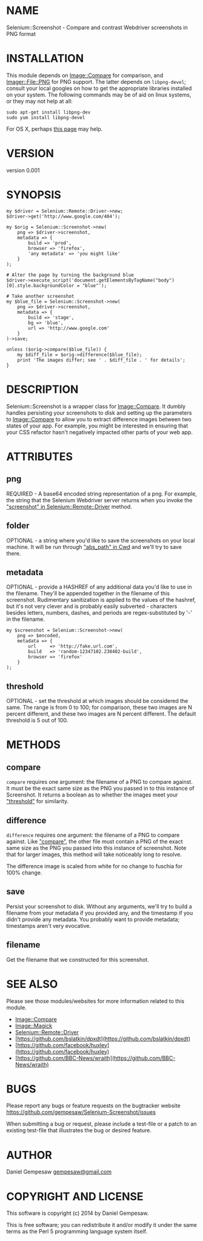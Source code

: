 # NAME

Selenium::Screenshot - Compare and contrast Webdriver screenshots in PNG format

# INSTALLATION

This module depends on [Image::Compare](https://metacpan.org/pod/Image::Compare) for comparison, and
[Imager::File::PNG](https://metacpan.org/pod/Imager::File::PNG) for PNG support. The latter depends on
`libpng-devel`; consult your local googles on how to get the
appropriate libraries installed on your system. The following commands
may be of aid on linux systems, or they may not help at all:

    sudo apt-get install libpng-dev
    sudo yum install libpng-devel

For OS X, perhaps [this
page](http://ethan.tira-thompson.com/Mac_OS_X_Ports.html) may help.

# VERSION

version 0.001

# SYNOPSIS

    my $driver = Selenium::Remote::Driver->new;
    $driver->get('http://www.google.com/404');

    my $orig = Selenium::Screenshot->new(
        png => $driver->screenshot,
        metadata => {
            build => 'prod',
            browser => 'firefox',
            'any metadata' => 'you might like'
        }
    );

    # Alter the page by turning the background blue
    $driver->execute_script('document.getElementsByTagName("body")[0].style.backgroundColor = "blue"');

    # Take another screenshot
    my $blue_file = Selenium::Screenshot->new(
        png => $driver->screenshot,
        metadata => {
            build => 'stage',
            bg => 'blue',
            url => 'http://www.google.com'
        }
    )->save;

    unless ($orig->compare($blue_file)) {
        my $diff_file = $orig->difference($blue_file);
        print 'The images differ; see ' . $diff_file . ' for details';
    }

# DESCRIPTION

Selenium::Screenshot is a wrapper class for [Image::Compare](https://metacpan.org/pod/Image::Compare). It
dumbly handles persisting your screenshots to disk and setting up the
parameters to [Image::Compare](https://metacpan.org/pod/Image::Compare) to allow you to extract difference
images between two states of your app. For example, you might be
interested in ensuring that your CSS refactor hasn't negatively
impacted other parts of your web app.

# ATTRIBUTES

## png

REQUIRED - A base64 encoded string representation of a png. For
example, the string that the Selenium Webdriver server returns when
you invoke the ["screenshot" in Selenium::Remote::Driver](https://metacpan.org/pod/Selenium::Remote::Driver#screenshot) method.

## folder

OPTIONAL - a string where you'd like to save the screenshots on your
local machine. It will be run through ["abs\_path" in Cwd](https://metacpan.org/pod/Cwd#abs_path) and we'll try to save
there.

## metadata

OPTIONAL - provide a HASHREF of any additional data you'd like to use
in the filename. They'll be appended together in the filename of this
screenshot. Rudimentary sanitization is applied to the values of the
hashref, but it's not very clever and is probably easily subverted -
characters besides letters, numbers, dashes, and periods are
regex-substituted by '-' in the filename.

    my $screenshot = Selenium::Screenshot->new(
        png => $encoded,
        metadata => {
            url     => 'http://fake.url.com',
            build   => 'random-12347102.238402-build',
            browser => 'firefox'
        }
    );

## threshold

OPTIONAL - set the threshold at which images should be considered the
same. The range is from 0 to 100; for comparison, these two images are
N percent different, and these two images are N percent different. The
default threshold is 5 out of 100.

# METHODS

## compare

`compare` requires one argument: the filename of a PNG to compare
against. It must be the exact same size as the PNG you passed in to
this instance of Screenshot. It returns a boolean as to whether the
images meet your ["threshold"](#threshold) for similarity.

## difference

`difference` requires one argument: the filename of a PNG to compare
against. Like ["compare"](#compare), the other file must contain a PNG of the
exact same size as the PNG you passed into this instance of
screenshot. Note that for larger images, this method will take
noticeably long to resolve.

The difference image is scaled from white for no change to fuschia for
100% change.

## save

Persist your screenshot to disk. Without any arguments, we'll try to
build a filename from your metadata if you provided any, and the
timestamp if you didn't provide any metadata. You probably want to
provide metadata; timestamps aren't very evocative.

## filename

Get the filename that we constructed for this screenshot.

# SEE ALSO

Please see those modules/websites for more information related to this module.

- [Image::Compare](https://metacpan.org/pod/Image::Compare)
- [Image::Magick](https://metacpan.org/pod/Image::Magick)
- [Selenium::Remote::Driver](https://metacpan.org/pod/Selenium::Remote::Driver)
- [https://github.com/bslatkin/dpxdt](https://github.com/bslatkin/dpxdt)
- [https://github.com/facebook/huxley](https://github.com/facebook/huxley)
- [https://github.com/BBC-News/wraith](https://github.com/BBC-News/wraith)

# BUGS

Please report any bugs or feature requests on the bugtracker website
https://github.com/gempesaw/Selenium-Screenshot/issues

When submitting a bug or request, please include a test-file or a
patch to an existing test-file that illustrates the bug or desired
feature.

# AUTHOR

Daniel Gempesaw <gempesaw@gmail.com>

# COPYRIGHT AND LICENSE

This software is copyright (c) 2014 by Daniel Gempesaw.

This is free software; you can redistribute it and/or modify it under
the same terms as the Perl 5 programming language system itself.
